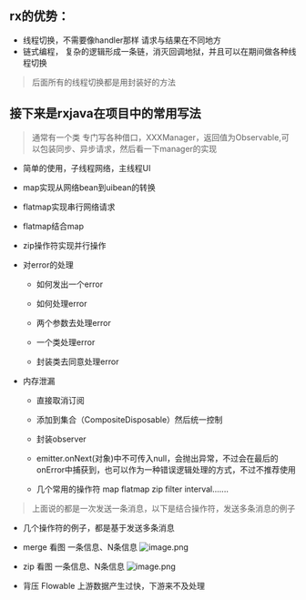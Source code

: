 ## rx的优势：
- 线程切换，不需要像handler那样 请求与结果在不同地方
- 链式编程， 复杂的逻辑形成一条链，消灭回调地狱，并且可以在期间做各种线程切换

> 后面所有的线程切换都是用封装好的方法


## 接下来是rxjava在项目中的常用写法

> 通常有一个类 专门写各种借口，XXXManager，返回值为Observable<T>,可以包装同步、异步请求，然后看一下manager的实现

- 简单的使用，子线程网络，主线程UI

- map实现从网络bean到uibean的转换

- flatmap实现串行网络请求

- flatmap结合map

- zip操作符实现并行操作

- 对error的处理

  - 如何发出一个error

  - 如何处理error

  - 两个参数去处理error

  - 一个类处理error

  - 封装类去同意处理error

- 内存泄漏

  - 直接取消订阅

  - 添加到集合（CompositeDisposable）然后统一控制
  - 封装observer

  - emitter.onNext(对象)中不可传入null，会抛出异常，不过会在最后的onError中捕获到，也可以作为一种错误逻辑处理的方式，不过不推荐使用

  - 几个常用的操作符 map flatmap zip filter interval.......


> 上面说的都是一次发送一条消息，以下是结合操作符，发送多条消息的例子

- 几个操作符的例子，都是基于发送多条消息

- merge 看图 一条信息、N条信息
![image.png](http://upload-images.jianshu.io/upload_images/4242627-68e4ce6bdfd12acf.png?imageMogr2/auto-orient/strip%7CimageView2/2/w/1240)

- zip 看图 一条信息、N条信息
![image.png](http://upload-images.jianshu.io/upload_images/4242627-f4ecf9e034cdfd7a.png?imageMogr2/auto-orient/strip%7CimageView2/2/w/1240)

- 背压 Flowable 上游数据产生过快，下游来不及处理

